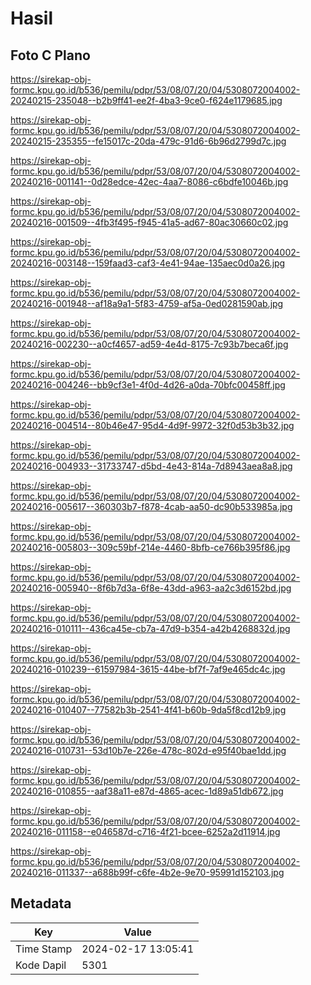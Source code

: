 # Hasil

## Foto C Plano

https://sirekap-obj-formc.kpu.go.id/b536/pemilu/pdpr/53/08/07/20/04/5308072004002-20240215-235048--b2b9ff41-ee2f-4ba3-9ce0-f624e1179685.jpg

https://sirekap-obj-formc.kpu.go.id/b536/pemilu/pdpr/53/08/07/20/04/5308072004002-20240215-235355--fe15017c-20da-479c-91d6-6b96d2799d7c.jpg

https://sirekap-obj-formc.kpu.go.id/b536/pemilu/pdpr/53/08/07/20/04/5308072004002-20240216-001141--0d28edce-42ec-4aa7-8086-c6bdfe10046b.jpg

https://sirekap-obj-formc.kpu.go.id/b536/pemilu/pdpr/53/08/07/20/04/5308072004002-20240216-001509--4fb3f495-f945-41a5-ad67-80ac30660c02.jpg

https://sirekap-obj-formc.kpu.go.id/b536/pemilu/pdpr/53/08/07/20/04/5308072004002-20240216-003148--159faad3-caf3-4e41-94ae-135aec0d0a26.jpg

https://sirekap-obj-formc.kpu.go.id/b536/pemilu/pdpr/53/08/07/20/04/5308072004002-20240216-001948--af18a9a1-5f83-4759-af5a-0ed0281590ab.jpg

https://sirekap-obj-formc.kpu.go.id/b536/pemilu/pdpr/53/08/07/20/04/5308072004002-20240216-002230--a0cf4657-ad59-4e4d-8175-7c93b7beca6f.jpg

https://sirekap-obj-formc.kpu.go.id/b536/pemilu/pdpr/53/08/07/20/04/5308072004002-20240216-004246--bb9cf3e1-4f0d-4d26-a0da-70bfc00458ff.jpg

https://sirekap-obj-formc.kpu.go.id/b536/pemilu/pdpr/53/08/07/20/04/5308072004002-20240216-004514--80b46e47-95d4-4d9f-9972-32f0d53b3b32.jpg

https://sirekap-obj-formc.kpu.go.id/b536/pemilu/pdpr/53/08/07/20/04/5308072004002-20240216-004933--31733747-d5bd-4e43-814a-7d8943aea8a8.jpg

https://sirekap-obj-formc.kpu.go.id/b536/pemilu/pdpr/53/08/07/20/04/5308072004002-20240216-005617--360303b7-f878-4cab-aa50-dc90b533985a.jpg

https://sirekap-obj-formc.kpu.go.id/b536/pemilu/pdpr/53/08/07/20/04/5308072004002-20240216-005803--309c59bf-214e-4460-8bfb-ce766b395f86.jpg

https://sirekap-obj-formc.kpu.go.id/b536/pemilu/pdpr/53/08/07/20/04/5308072004002-20240216-005940--8f6b7d3a-6f8e-43dd-a963-aa2c3d6152bd.jpg

https://sirekap-obj-formc.kpu.go.id/b536/pemilu/pdpr/53/08/07/20/04/5308072004002-20240216-010111--436ca45e-cb7a-47d9-b354-a42b4268832d.jpg

https://sirekap-obj-formc.kpu.go.id/b536/pemilu/pdpr/53/08/07/20/04/5308072004002-20240216-010239--61597984-3615-44be-bf7f-7af9e465dc4c.jpg

https://sirekap-obj-formc.kpu.go.id/b536/pemilu/pdpr/53/08/07/20/04/5308072004002-20240216-010407--77582b3b-2541-4f41-b60b-9da5f8cd12b9.jpg

https://sirekap-obj-formc.kpu.go.id/b536/pemilu/pdpr/53/08/07/20/04/5308072004002-20240216-010731--53d10b7e-226e-478c-802d-e95f40bae1dd.jpg

https://sirekap-obj-formc.kpu.go.id/b536/pemilu/pdpr/53/08/07/20/04/5308072004002-20240216-010855--aaf38a11-e87d-4865-acec-1d89a51db672.jpg

https://sirekap-obj-formc.kpu.go.id/b536/pemilu/pdpr/53/08/07/20/04/5308072004002-20240216-011158--e046587d-c716-4f21-bcee-6252a2d11914.jpg

https://sirekap-obj-formc.kpu.go.id/b536/pemilu/pdpr/53/08/07/20/04/5308072004002-20240216-011337--a688b99f-c6fe-4b2e-9e70-95991d152103.jpg


## Metadata

| Key        | Value               |
| ---------- | ------------------- |
| Time Stamp | 2024-02-17 13:05:41 |
| Kode Dapil | 5301                |



